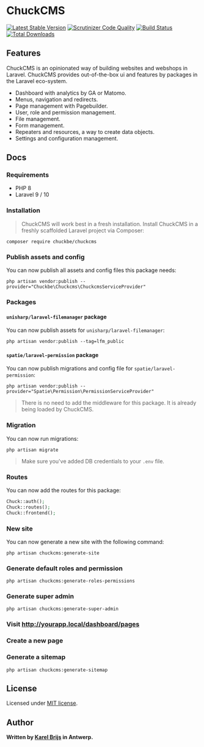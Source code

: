 # ChuckCMS

[![Latest Stable Version](https://poser.pugx.org/chuckbe/chuckcms/version.png)](https://packagist.org/packages/chuckbe/chuckcms) [![Scrutinizer Code Quality](https://scrutinizer-ci.com/g/chuckbe/chuckcms/badges/quality-score.png?b=master)](https://scrutinizer-ci.com/g/chuckbe/chuckcms/?branch=master) [![Build Status](https://scrutinizer-ci.com/g/chuckbe/chuckcms/badges/build.png?b=master)](https://scrutinizer-ci.com/g/chuckbe/chuckcms/build-status/master) [![Total Downloads](https://poser.pugx.org/chuckbe/chuckcms/d/total.png)](https://packagist.org/packages/chuckbe/chuckcms)

## Features

ChuckCMS is an opinionated way of building websites and webshops in Laravel. ChuckCMS provides out-of-the-box ui and features by packages in the Laravel eco-system.

- Dashboard with analytics by GA or Matomo.
- Menus, navigation and redirects.
- Page management with Pagebuilder.
- User, role and permission management.
- File management.
- Form management.
- Repeaters and resources, a way to create data objects.
- Settings and configuration management.

## Docs

### Requirements
- PHP 8
- Laravel 9 / 10 

### Installation
> ChuckCMS will work best in a fresh installation.
Install ChuckCMS in a freshly scaffolded Laravel project via Composer:
```
composer require chuckbe/chuckcms
```

### Publish assets and config
You can now publish all assets and config files this package needs:
```
php artisan vendor:publish --provider="Chuckbe\Chuckcms\ChuckcmsServiceProvider"
```

### Packages
#### ```unisharp/laravel-filemanager``` package
You can now publish assets for ```unisharp/laravel-filemanager```:
```
php artisan vendor:publish --tag=lfm_public
```

#### ```spatie/laravel-permission``` package
You can now publish migrations and config file for ```spatie/laravel-permission```:
```
php artisan vendor:publish --provider="Spatie\Permission\PermissionServiceProvider"
```
> There is no need to add the middleware for this package. It is already being loaded by ChuckCMS.

### Migration
You can now run migrations:
```
php artisan migrate
```
> Make sure you've added DB credentials to your ```.env``` file.

### Routes
You can now add the routes for this package:
```php
Chuck::auth();
Chuck::routes();
Chuck::frontend();
```

### New site
You can now generate a new site with the following command:
```
php artisan chuckcms:generate-site
```

### Generate default roles and permission
```
php artisan chuckcms:generate-roles-permissions
```

### Generate super admin
```
php artisan chuckcms:generate-super-admin
```

### Visit http://yourapp.local/dashboard/pages

### Create a new page

### Generate a sitemap
```
php artisan chuckcms:generate-sitemap
```

## License

Licensed under [MIT license](http://opensource.org/licenses/MIT).

## Author

**Written by [Karel Brijs](https://twitter.com/karelbrijs) in Antwerp.**
